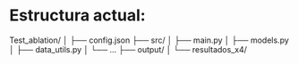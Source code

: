 # Estructura actual:

Test_ablation/
│
├── config.json
├── src/
│   ├── main.py
│   ├── models.py
│   ├── data_utils.py
│   └── ...
├── output/
│   └── resultados_x4/
